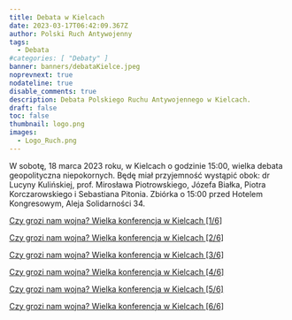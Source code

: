 ```yaml
---
title: Debata w Kielcach
date: 2023-03-17T06:42:09.367Z
author: Polski Ruch Antywojenny
tags:
  - Debata
#categories: [ "Debaty" ]
banner: banners/debataKielce.jpeg
noprevnext: true
nodateline: true
disable_comments: true
description: Debata Polskiego Ruchu Antywojennego w Kielcach.
draft: false
toc: false
thumbnail: logo.png
images:
  - Logo_Ruch.png
---
```


W sobotę, 18 marca 2023 roku, w Kielcach o godzinie 15:00, wielka debata geopolityczna niepokornych. Będę miał przyjemność wystąpić obok: dr Lucyny Kulińskiej, prof. Mirosława Piotrowskiego, Józefa Białka, Piotra Korczarowskiego i Sebastiana Pitonia. Zbiórka o 15:00 przed Hotelem Kongresowym, Aleja Solidarności 34.

[Czy grozi nam wojna? Wielka konferencja w Kielcach [1/6]](https://www.youtube.com/watch?v=tQMwfJ_-KWE "Czy grozi nam wojna? Wielka konferencja w Kielcach [1/6]")

[Czy grozi nam wojna? Wielka konferencja w Kielcach [2/6]](https://www.youtube.com/watch?v=4iCzgZ98NtQ "Czy grozi nam wojna? Wielka konferencja w Kielcach [2/6]")

[Czy grozi nam wojna? Wielka konferencja w Kielcach [3/6]](https://www.youtube.com/watch?v=KgMXF0FU6Jw "Czy grozi nam wojna? Wielka konferencja w Kielcach [3/6]")

[Czy grozi nam wojna? Wielka konferencja w Kielcach [4/6]](https://www.youtube.com/watch?v=13lwYpm-uno "Czy grozi nam wojna? Wielka konferencja w Kielcach [4/6]")

[Czy grozi nam wojna? Wielka konferencja w Kielcach [5/6]](https://www.youtube.com/watch?v=_7PMONnDBLE "Czy grozi nam wojna? Wielka konferencja w Kielcach [5/6]")

[Czy grozi nam wojna? Wielka konferencja w Kielcach [6/6]](https://www.youtube.com/watch?v=4V4MpXF36q0 "Czy grozi nam wojna? Wielka konferencja w Kielcach [6/6]")
